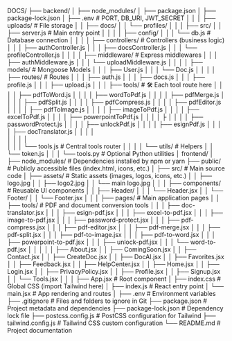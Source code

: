DOCS/
├── backend/
│   ├── node_modules/
│   ├── package.json
│   ├── package-lock.json
│   ├── .env                     # PORT, DB_URI, JWT_SECRET
│   │
│   ├── uploads/                 # File storage
│   │   ├── docs/
│   │   └── profiles/
│   │
│   ├── src/
│   │   ├── server.js            # Main entry point
│   │
│   │   ├── config/
│   │   │   └── db.js            # Database connection
│   │
│   │   ├── controllers/         # Controllers (business logic)
│   │   │   ├── authController.js
│   │   │   ├── docsController.js
│   │   │   └── profileController.js
│   │
│   │   ├── middleware/          # Express middlewares
│   │   │   ├── authMiddleware.js
│   │   │   └── uploadMiddleware.js
│   │
│   │   ├── models/              # Mongoose Models
│   │   │   ├── User.js
│   │   │   └── Doc.js
│   │
│   │   ├── routes/              # Routes
│   │   │   ├── auth.js
│   │   │   ├── docs.js
│   │   │   ├── profile.js
│   │   │   ├── upload.js
│   │   │   ├── tools/           # 🛠 Each tool route here
│   │   │   │   ├── pdfToWord.js
│   │   │   │   ├── wordToPdf.js
│   │   │   │   ├── pdfMerge.js
│   │   │   │   ├── pdfSplit.js
│   │   │   │   ├── pdfCompress.js
│   │   │   │   ├── pdfEditor.js
│   │   │   │   ├── pdfToImage.js
│   │   │   │   ├── imageToPdf.js
│   │   │   │   ├── excelToPdf.js
│   │   │   │   ├── powerpointToPdf.js
│   │   │   │   ├
│   │   │   │   ├── passwordProtect.js
│   │   │   │   ├── unlockPdf.js
│   │   │   │   ├── esignPdf.js
│   │   │   │   ├── docTranslator.js
│   │   │   │   
│   │   │   │   
│   │   │   └── tools.js         # Central tools router
│   │
│   │   └── utils/               # Helpers
│   │       └── token.js
│   │
│   └── tools.py                 # Optional Python utilities
│
frontend/
│
├── node_modules/ # Dependencies installed by npm or yarn
├── public/ # Publicly accessible files (index.html, icons, etc.)
│
├── src/ # Main source code
│ ├── assets/ # Static assets (images, logos, icons, etc.)
│ │ ├── logo.jpg
│ │ ├── logo2.jpg
│ │ └── main logo.jpg
│ │
│ ├── components/ # Reusable UI components
│ │ ├── Header/
│ │ │ └── Header.jsx
│ │ └── Footer/
│ │ └── Footer.jsx
│ │
│ ├── pages/ # Main application pages
│ │ ├── tools/ # PDF and document conversion tools
│ │ │ ├── doc-translator.jsx
│ │ │ ├── esign-pdf.jsx
│ │ │ ├── excel-to-pdf.jsx
│ │ │ ├── image-to-pdf.jsx
│ │ │ ├── password-protect.jsx
│ │ │ ├── pdf-compress.jsx
│ │ │ ├── pdf-editor.jsx
│ │ │ ├── pdf-merge.jsx
│ │ │ ├── pdf-split.jsx
│ │ │ ├── pdf-to-image.jsx
│ │ │ ├── pdf-to-word.jsx
│ │ │ ├── powerpoint-to-pdf.jsx
│ │ │ ├── unlock-pdf.jsx
│ │ │ └── word-to-pdf.jsx
│ │ │
│ │ ├── About.jsx
│ │ ├── ComingSoon.jsx
│ │ ├── Contact.jsx
│ │ ├── CreateDoc.jsx
│ │ ├── DocAI.jsx
│ │ ├── Favorites.jsx
│ │ ├── Feedback.jsx
│ │ ├── HelpCenter.jsx
│ │ ├── Home.jsx
│ │ ├── Login.jsx
│ │ ├── PrivacyPolicy.jsx
│ │ ├── Profile.jsx
│ │ ├── Signup.jsx
│ │ └── Tools.jsx
│ │
│ ├── App.jsx # Root component
│ ├── index.css # Global CSS (import Tailwind here)
│ ├── index.js # React entry point
│ └── main.jsx # App rendering and routes
│
├── .env # Environment variables
├── .gitignore # Files and folders to ignore in Git
├── package.json # Project metadata and dependencies
├── package-lock.json # Dependency lock file
├── postcss.config.js # PostCSS configuration for Tailwind
├── tailwind.config.js # Tailwind CSS custom configuration
└── README.md # Project documentation